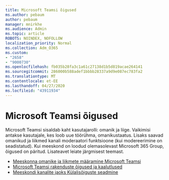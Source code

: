 ```yaml
---
title: Microsoft Teamsi õigused
ms.author: pebaum
author: pebaum
manager: mnirkhe
ms.audience: Admin
ms.topic: article
ROBOTS: NOINDEX, NOFOLLOW
localization_priority: Normal
ms.collection: Adm_O365
ms.custom:
- "2658"
- "9000730"
ms.openlocfilehash: fb035b28fa3c1a61c27138d1b5d819acae264141
ms.sourcegitcommit: 286000b588adef1bbbb28337a9d9e087ec783fa2
ms.translationtype: MT
ms.contentlocale: et-EE
ms.lasthandoff: 04/27/2020
ms.locfileid: "43911934"
---
```

# <a name="microsoft-teams-permissions"></a>Microsoft Teamsi õigused

Microsoft Teamsi sisaldab kaht kasutajarolli: omanik ja liige. Vaikimisi antakse kasutajale, kes loob uue töörühma, omanikustaatus. Lisaks saavad omanikud ja liikmed kanali moderaatori funktsioone (kui modereerimine on seadistatud). Kui meeskond on loodud olemasolevast Microsoft 365 Group, õigused on päritud. Lisateavet leiate järgmisest teemast.

- [Meeskonna omanike ja liikmete määramine Microsoft Teamsi](https://docs.microsoft.com/microsoftteams/assign-roles-permissions)
- [Microsoft Teamsi rakenduste õigused ja kaalutlused](https://docs.microsoft.com/microsoftteams/app-permissions)
- [Meeskondi kanalite jaoks Külalisõiguste seadmine](https://support.office.com/article/4756c468-2746-4bfd-a582-736d55fcc169)
